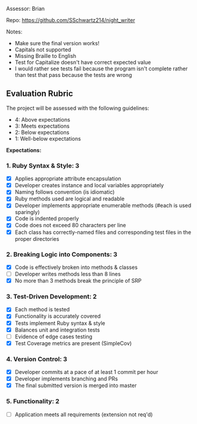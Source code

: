 Assessor: Brian

Repo: https://github.com/SSchwartz214/night_writer

Notes:

* Make sure the final version works!
* Capitals not supported
* Missing Braille to English
* Test for Capitalize doesn't have correct expected value
* I would rather see tests fail because the program isn't complete rather than test that pass because the tests are wrong

## Evaluation Rubric

The project will be assessed with the following guidelines:

* 4: Above expectations
* 3: Meets expectations
* 2: Below expectations
* 1: Well-below expectations

**Expectations:**

### 1. Ruby Syntax & Style: 3

- [x] Applies appropriate attribute encapsulation  
- [x] Developer creates instance and local variables appropriately
- [x] Naming follows convention (is idiomatic)
- [x] Ruby methods used are logical and readable  
- [x] Developer implements appropriate enumerable methods (#each is used sparingly)
- [x] Code is indented properly
- [x] Code does not exceed 80 characters per line
- [x] Each class has correctly-named files and corresponding test files in the proper directories

### 2. Breaking Logic into Components: 3

- [x] Code is effectively broken into methods & classes
- [ ] Developer writes methods less than 8 lines
- [x] No more than 3 methods break the principle of SRP

### 3. Test-Driven Development: 2

- [x] Each method is tested  
- [x] Functionality is accurately covered
- [x] Tests implement Ruby syntax & style   
- [x] Balances unit and integration tests
- [ ] Evidence of edge cases testing
- [x] Test Coverage metrics are present (SimpleCov)

### 4. Version Control: 3

- [x] Developer commits at a pace of at least 1 commit per hour
- [x] Developer implements branching and PRs
- [x] The final submitted version is merged into master

### 5. Functionality: 2

- [ ] Application meets all requirements (extension not req'd)
